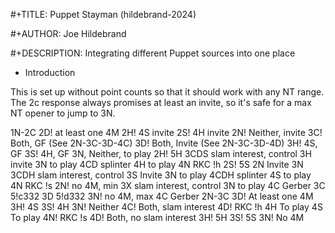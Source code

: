 #+TITLE: Puppet Stayman (hildebrand-2024)

#+AUTHOR: Joe Hildebrand

#+DESCRIPTION: Integrating different Puppet sources into one place

* Introduction

This is set up without point counts so that it should work with any NT range.
The 2c response always promises at least an invite, so it's safe for a max
NT opener to jump to 3N.

1N-2C
  2D! at least one 4M
    2H! 4S invite
    2S! 4H invite
    2N! Neither, invite
    3C! Both, GF (See 2N-3C-3D-4C)
    3D! Both, Invite (See 2N-3C-3D-4D)
    3H! 4S, GF
    3S! 4H, GF
    3N, Neither, to play
  2H! 5H
    3CDS slam interest, control
    3H invite
    3N to play
    4CD splinter
    4H to play
    4N RKC !h
  2S! 5S
    2N Invite 3N
    3CDH slam interest, control
    3S Invite
    3N to play
    4CDH splinter
    4S to play
    4N RKC !s
  2N! no 4M, min
    3X slam interest, control
    3N to play
    4C Gerber
  3C 5!c332
  3D 5!d332
  3N! no 4M, max
    4C Gerber
2N-3C
  3D! At least one 4M
    3H! 4S
    3S! 4H
    3N! Neither
    4C! Both, slam interest
      4D! RKC !h
      4H To play
      4S To play
      4N! RKC !s
    4D! Both, no slam interest
  3H! 5H
  3S! 5S
  3N! No 4M

